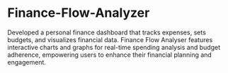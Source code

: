 # Finance-Flow-Analyzer
Developed a personal finance dashboard that tracks expenses, sets budgets, and visualizes financial data. Finance Flow Analyser features interactive charts and graphs for real-time spending analysis and budget adherence, empowering users to enhance their financial planning and engagement.
